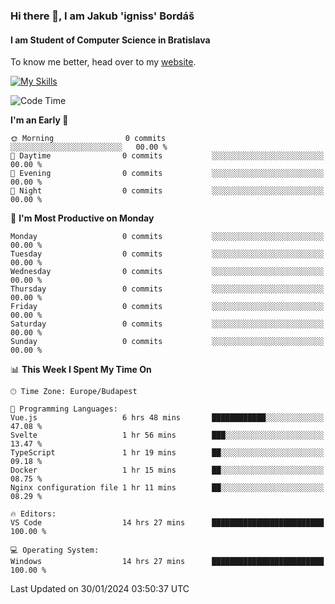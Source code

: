 ### Hi there 👋, I am Jakub 'igniss' Bordáš

#### I am Student of Computer Science in Bratislava
To know me better, head over to my [website](https://bordas.sk).

[![My Skills](https://skillicons.dev/icons?i=js,html,css,figma,svelte,java,kotlin,python,postgresql,typescript,nest,nodejs)](https://bordas.sk)


<!--START_SECTION:waka-->
![Code Time](http://img.shields.io/badge/Code%20Time-1%2C383%20hrs%2043%20mins-blue)

**I'm an Early 🐤** 

```text
🌞 Morning                0 commits           ░░░░░░░░░░░░░░░░░░░░░░░░░   00.00 % 
🌆 Daytime                0 commits           ░░░░░░░░░░░░░░░░░░░░░░░░░   00.00 % 
🌃 Evening                0 commits           ░░░░░░░░░░░░░░░░░░░░░░░░░   00.00 % 
🌙 Night                  0 commits           ░░░░░░░░░░░░░░░░░░░░░░░░░   00.00 % 
```
📅 **I'm Most Productive on Monday** 

```text
Monday                   0 commits           ░░░░░░░░░░░░░░░░░░░░░░░░░   00.00 % 
Tuesday                  0 commits           ░░░░░░░░░░░░░░░░░░░░░░░░░   00.00 % 
Wednesday                0 commits           ░░░░░░░░░░░░░░░░░░░░░░░░░   00.00 % 
Thursday                 0 commits           ░░░░░░░░░░░░░░░░░░░░░░░░░   00.00 % 
Friday                   0 commits           ░░░░░░░░░░░░░░░░░░░░░░░░░   00.00 % 
Saturday                 0 commits           ░░░░░░░░░░░░░░░░░░░░░░░░░   00.00 % 
Sunday                   0 commits           ░░░░░░░░░░░░░░░░░░░░░░░░░   00.00 % 
```


📊 **This Week I Spent My Time On** 

```text
🕑︎ Time Zone: Europe/Budapest

💬 Programming Languages: 
Vue.js                   6 hrs 48 mins       ████████████░░░░░░░░░░░░░   47.08 % 
Svelte                   1 hr 56 mins        ███░░░░░░░░░░░░░░░░░░░░░░   13.47 % 
TypeScript               1 hr 19 mins        ██░░░░░░░░░░░░░░░░░░░░░░░   09.18 % 
Docker                   1 hr 15 mins        ██░░░░░░░░░░░░░░░░░░░░░░░   08.75 % 
Nginx configuration file 1 hr 11 mins        ██░░░░░░░░░░░░░░░░░░░░░░░   08.29 % 

🔥 Editors: 
VS Code                  14 hrs 27 mins      █████████████████████████   100.00 % 

💻 Operating System: 
Windows                  14 hrs 27 mins      █████████████████████████   100.00 % 
```


 Last Updated on 30/01/2024 03:50:37 UTC
<!--END_SECTION:waka-->
